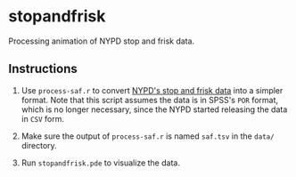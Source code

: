 # stopandfrisk
Processing animation of NYPD stop and frisk data.

## Instructions
1. Use `process-saf.r` to convert [NYPD's stop and frisk data](http://www.nyc.gov/html/nypd/html/analysis_and_planning/stop_question_and_frisk_report.shtml) into a simpler format. Note that this script assumes the data is in SPSS's `POR` format, which is no longer necessary, since the NYPD started releasing the data in `CSV` form.

2. Make sure the output of `process-saf.r` is named `saf.tsv` in the `data/` directory.

3. Run `stopandfrisk.pde` to visualize the data.
